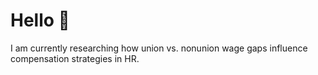# Hello 👋

I am currently researching how union vs. nonunion wage gaps influence compensation strategies in HR.
